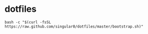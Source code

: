 dotfiles
========

```
bash -c "$(curl -fsSL https://raw.github.com/singular0/dotfiles/master/bootstrap.sh)"
```
